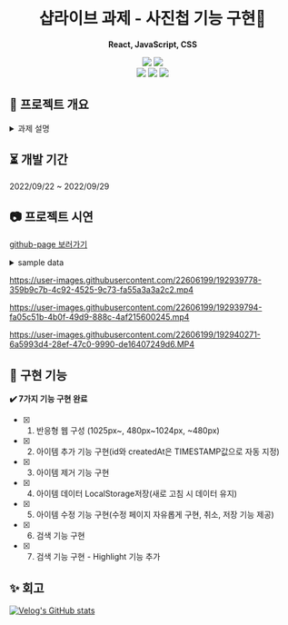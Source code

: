  <div align="center">

# 샵라이브 과제 - 사진첩 기능 구현📓

<b> React, JavaScript, CSS </b>

<p>
  <img src="https://img.shields.io/badge/React-^14.20.0-61DAFB?style=flat&logo=React&logoColor=white"/>
  <img src="https://img.shields.io/badge/node-v14.20.0-black?style=flat&logo=node&logoColor=white"/>
  <br/>
  <img src="https://img.shields.io/badge/Javscript-F7DF1E?style=flat&logo=Javascript&logoColor=white"/>
  <img src="https://img.shields.io/badge/CSS-DD3A0A?style=flat&logo=CSS3&logoColor=white"/>
      <img src="https://img.shields.io/badge/HTML5-E34F26?style=flat&logo=HTML5&logoColor=white"/>
</p>

</div>

## 📒 프로젝트 개요

<details><summary>과제 설명</summary>

<h1>샵라이브 과제</h1>
  <p>모든 문제를 완벽하게 풀지 못하셔도 됩니다.
    <br/>최대한 비슷하게 구현하도록 노력하되, 할 수 있는데까지 하시면 됩니다.
    <br/>상황에 따라 다른 해결책을 제안해 주셔도 됩니다.
  </p>
  <h2>문제 1.</h2>
  <p>주어진 데이터를 이용하여, 반응형 웹을 구성하세요</p>
  <p>반응형 break point는 - <br/>1. Desktop (1025px ~) <br/>2. Tablet (480px ~ 1024px)<br/>3. Mobile ( ~ 480px)</p>
  <h3>데스크탑 (1024px ~ ) 사이즈에서는 아래 스크린샷과 같은 형태로 보이면 됩니다.</h3>

![1024px~ ](./public/1_desktop.png)

<h3>Tablet (480px ~ 1024px) 사이즈에서는 아래 스크린샷과 같은 형태로 보이면 됩니다.</h3>

![480px ~ 1024px](./public/2_tablet.png)

<h3>Mobile (~ 480px) 사이즈에서는 아래 스크린샷과 같은 형태로 보이면 됩니다.</h3>

![~480px ](./public/3_mobile.png)

<h2>문제 2.</h2>
  <p>아이템 - '추가' 기능을 구현합니다.</p>
  <p>주어진 인풋에 title, likeCount, imageUrl 을 입력한 후 '추가'버튼을 클릭하면, 아이템이 추가되면 됩니다.<br/>아이템을 새로 생성할 때, "id" 와 "createdAt"은, 추가되는 시점의 TIMESTAMP 값을 자동으로 지정합니다.</p>

<h2>문제 3.</h2>
  <p> 아이템 - '제거' 기능을 구현합니다.</p>
  <p>각 아이템마다 표시되는 '제거'버튼을 클릭하면, 해당 아이템을 제거하시면 됩니다.</p>

<h2>문제 4.</h2>
  <p>데이터를 LocalStorage 에 저장하여, 항상 최신상태를 유지합니다.</p>
  <p>페이지를 새로고침하여도 데이터는 유지되야 합니다.</p>

 <h2>문제 5.</h2>
  <p>아이템 - '수정' 기능을 구현합니다.</p>
  <p>각 아이템마다 표시되는 '수정'버튼을 클릭하면, 해당 아이템을 수정할 수 있는 기능을 구현하세요.</p>
  <p>수정하는 UI/UX 는 자유롭게 구성하시면 됩니다</p>
  <p>아이템을 수정하는 중에 '취소' 와 '저장' 기능을 제공하면 좋겠습니다.</p>

<h2>문제 6.</h2>
  <p>검색기능을 구현하세요.</p>
  <p>주어진 검색 input 에 검색어를 입력하고 '검색' 버튼을 클릭하면, 제목에 해당 키워드를 포함한 아이템만 목록에 표시합니다.</p>
  <p>검색을 취소하고 전체목록을 표시하도록 돌아가는 기능도 구현해 주세요.</p>

<h2>Bonus 문제 7.</h2>
  <p>검색결과를 더 멋지게 표현해 봅시다.</p>
  <p>검색결과 화면에서 '검색어'가 입력된 부분만 스타일을 변경하여 Highlight 되도록 해봅시다.</p>

  <p>ex - '두산' 이라고 검색어를 입력했을 때,</p>
  <p>"동해물과 백<span style="background-color:yellow; color:red; fontWeight:bold;" >두산</span>이 마르고 닳도록..."</p>
</details>

## ⏳ 개발 기간

2022/09/22 ~ 2022/09/29

## 📷 프로젝트 시연

[github-page 보러가기](https://syoungee.github.io/shoplive-frontend-task-1/)

<details><summary>sample data</summary>

```text
  1)
  title:
  시간의 바깥
  서로를 닮아 기울어진 삶
  소원을 담아 차오르는 달 하려다 만
  괄호 속의 말 이제야 음 음 음

  likeCount: 6789

  imageUrl: https://velog.velcdn.com/images/syoungee/post/219b2cf0-fac7-4a42-91ef-6c468202b169/image.JPG

  2)
  title:
  너랑 나
  눈 깜박하면 어른이 될 거에요
  날 알아보겠죠 그댄 기억하겠죠
  그래 기묘했던 아이(아이)
  손 틈새로 비치는 네 모습(아!이!유!) 참 좋다

  likeCount: 29345

  imageUrl: https://velog.velcdn.com/images/syoungee/post/efed142c-9657-4e18-b538-10c21451d6dd/image.JPG

  3)
  title:
  Eight
  우리는 오렌지 태양 아래
  그림자 없이 함께 춤을 춰
  정해진 이별 따위는 없어
  아름다웠던 그 기억에서 만나 Forever young

  likeCount: 1004

  imageUrl: https://velog.velcdn.com/images/syoungee/post/1a42d86e-97c0-4298-b493-93d7bcee8f86/image.JPG

```

</details>


https://user-images.githubusercontent.com/22606199/192939778-359b9c7b-4c92-4525-9c73-fa55a3a3a2c2.mp4

https://user-images.githubusercontent.com/22606199/192939794-fa05c51b-4b0f-49d9-888c-4af215600245.mp4

https://user-images.githubusercontent.com/22606199/192940271-6a5993d4-28ef-47c0-9990-de16407249d6.MP4

## 🔑 구현 기능

<b>✔️ 7가지 기능 구현 완료</b>

- [x] 1. 반응형 웹 구성 (1025px~, 480px~1024px, ~480px)
- [x] 2. 아이템 추가 기능 구현(id와 createdAt은 TIMESTAMP값으로 자동 지정)
- [x] 3. 아이템 제거 기능 구현
- [x] 4. 아이템 데이터 LocalStorage저장(새로 고침 시 데이터 유지)
- [x] 5. 아이템 수정 기능 구현(수정 페이지 자유롭게 구현, 취소, 저장 기능 제공)
- [x] 6. 검색 기능 구현
- [x] 7. 검색 기능 구현 - Highlight 기능 추가

## ✨ 회고
[![Velog's GitHub stats](https://velog-readme-stats.vercel.app/api?name=syoungee&color=dark)](https://velog.io/@syoungee)

